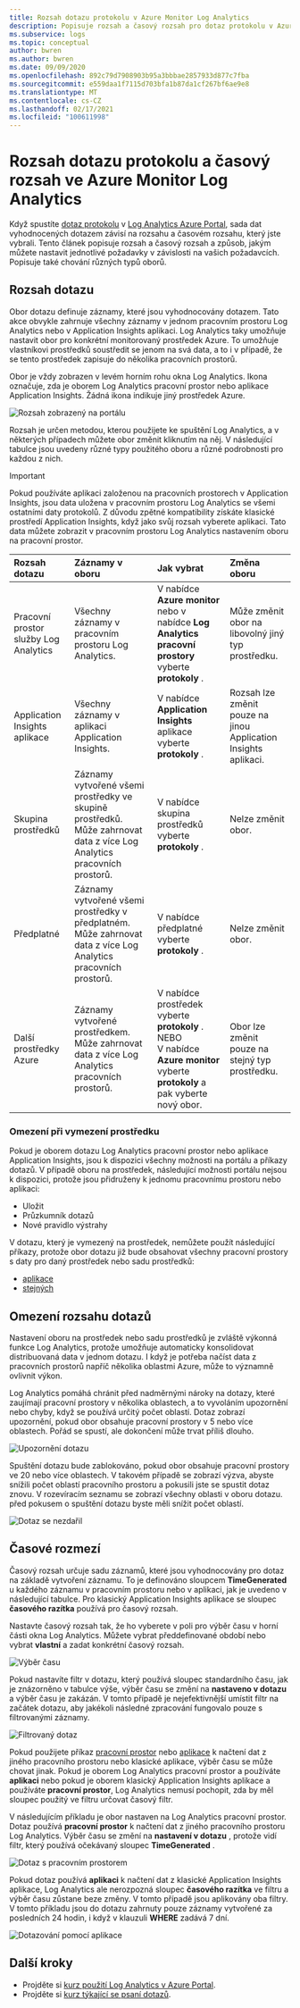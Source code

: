 ```yaml
---
title: Rozsah dotazu protokolu v Azure Monitor Log Analytics
description: Popisuje rozsah a časový rozsah pro dotaz protokolu v Azure Monitor Log Analytics.
ms.subservice: logs
ms.topic: conceptual
author: bwren
ms.author: bwren
ms.date: 09/09/2020
ms.openlocfilehash: 892c79d7908903b95a3bbbae2857933d877c7fba
ms.sourcegitcommit: e559daa1f7115d703bfa1b87da1cf267bf6ae9e8
ms.translationtype: MT
ms.contentlocale: cs-CZ
ms.lasthandoff: 02/17/2021
ms.locfileid: "100611998"
---
```

# <a name="log-query-scope-and-time-range-in-azure-monitor-log-analytics"></a>Rozsah dotazu protokolu a časový rozsah ve Azure Monitor Log Analytics
Když spustíte [dotaz protokolu](../logs/log-query-overview.md) v [Log Analytics Azure Portal](../logs/log-analytics-tutorial.md), sada dat vyhodnocených dotazem závisí na rozsahu a časovém rozsahu, který jste vybrali. Tento článek popisuje rozsah a časový rozsah a způsob, jakým můžete nastavit jednotlivé požadavky v závislosti na vašich požadavcích. Popisuje také chování různých typů oborů.


## <a name="query-scope"></a>Rozsah dotazu
Obor dotazu definuje záznamy, které jsou vyhodnocovány dotazem. Tato akce obvykle zahrnuje všechny záznamy v jednom pracovním prostoru Log Analytics nebo v Application Insights aplikaci. Log Analytics taky umožňuje nastavit obor pro konkrétní monitorovaný prostředek Azure. To umožňuje vlastníkovi prostředků soustředit se jenom na svá data, a to i v případě, že se tento prostředek zapisuje do několika pracovních prostorů.

Obor je vždy zobrazen v levém horním rohu okna Log Analytics. Ikona označuje, zda je oborem Log Analytics pracovní prostor nebo aplikace Application Insights. Žádná ikona indikuje jiný prostředek Azure.

![Rozsah zobrazený na portálu](media/scope/scope.png)

Rozsah je určen metodou, kterou použijete ke spuštění Log Analytics, a v některých případech můžete obor změnit kliknutím na něj. V následující tabulce jsou uvedeny různé typy použitého oboru a různé podrobnosti pro každou z nich.

> [!IMPORTANT]
> Pokud používáte aplikaci založenou na pracovních prostorech v Application Insights, jsou data uložena v pracovním prostoru Log Analytics se všemi ostatními daty protokolů. Z důvodu zpětné kompatibility získáte klasické prostředí Application Insights, když jako svůj rozsah vyberete aplikaci. Tato data můžete zobrazit v pracovním prostoru Log Analytics nastavením oboru na pracovní prostor.

| Rozsah dotazu | Záznamy v oboru | Jak vybrat | Změna oboru |
|:---|:---|:---|:---|
| Pracovní prostor služby Log Analytics | Všechny záznamy v pracovním prostoru Log Analytics. | V nabídce **Azure monitor** nebo v nabídce **Log Analytics pracovní prostory** vyberte **protokoly** .  | Může změnit obor na libovolný jiný typ prostředku. |
| Application Insights aplikace | Všechny záznamy v aplikaci Application Insights. | V nabídce **Application Insights** aplikace vyberte **protokoly** . | Rozsah lze změnit pouze na jinou Application Insights aplikaci. |
| Skupina prostředků | Záznamy vytvořené všemi prostředky ve skupině prostředků. Může zahrnovat data z více Log Analytics pracovních prostorů. | V nabídce skupina prostředků vyberte **protokoly** . | Nelze změnit obor.|
| Předplatné | Záznamy vytvořené všemi prostředky v předplatném. Může zahrnovat data z více Log Analytics pracovních prostorů. | V nabídce předplatné vyberte **protokoly** .   | Nelze změnit obor. |
| Další prostředky Azure | Záznamy vytvořené prostředkem. Může zahrnovat data z více Log Analytics pracovních prostorů.  | V nabídce prostředek vyberte **protokoly** .<br>NEBO<br>V nabídce **Azure monitor** vyberte **protokoly** a pak vyberte nový obor. | Obor lze změnit pouze na stejný typ prostředku. |

### <a name="limitations-when-scoped-to-a-resource"></a>Omezení při vymezení prostředku

Pokud je oborem dotazu Log Analytics pracovní prostor nebo aplikace Application Insights, jsou k dispozici všechny možnosti na portálu a příkazy dotazů. V případě oboru na prostředek, následující možnosti portálu nejsou k dispozici, protože jsou přidruženy k jednomu pracovnímu prostoru nebo aplikaci:

- Uložit
- Průzkumník dotazů
- Nové pravidlo výstrahy

V dotazu, který je vymezený na prostředek, nemůžete použít následující příkazy, protože obor dotazu již bude obsahovat všechny pracovní prostory s daty pro daný prostředek nebo sadu prostředků:

- [aplikace](../logs/app-expression.md)
- [stejných](../logs/workspace-expression.md)
 

## <a name="query-scope-limits"></a>Omezení rozsahu dotazů
Nastavení oboru na prostředek nebo sadu prostředků je zvláště výkonná funkce Log Analytics, protože umožňuje automaticky konsolidovat distribuovaná data v jednom dotazu. I když je potřeba načíst data z pracovních prostorů napříč několika oblastmi Azure, může to významně ovlivnit výkon.

Log Analytics pomáhá chránit před nadměrnými nároky na dotazy, které zaujímají pracovní prostory v několika oblastech, a to vyvoláním upozornění nebo chyby, když se používá určitý počet oblastí. Dotaz zobrazí upozornění, pokud obor obsahuje pracovní prostory v 5 nebo více oblastech. Pořád se spustí, ale dokončení může trvat příliš dlouho.

![Upozornění dotazu](media/scope/query-warning.png)

Spuštění dotazu bude zablokováno, pokud obor obsahuje pracovní prostory ve 20 nebo více oblastech. V takovém případě se zobrazí výzva, abyste snížili počet oblastí pracovního prostoru a pokusili jste se spustit dotaz znovu. V rozevíracím seznamu se zobrazí všechny oblasti v oboru dotazu. před pokusem o spuštění dotazu byste měli snížit počet oblastí.

![Dotaz se nezdařil](media/scope/query-failed.png)


## <a name="time-range"></a>Časové rozmezí
Časový rozsah určuje sadu záznamů, které jsou vyhodnocovány pro dotaz na základě vytvoření záznamu. To je definováno sloupcem **TimeGenerated** u každého záznamu v pracovním prostoru nebo v aplikaci, jak je uvedeno v následující tabulce. Pro klasický Application Insights aplikace se sloupec **časového razítka** používá pro časový rozsah.


Nastavte časový rozsah tak, že ho vyberete v poli pro výběr času v horní části okna Log Analytics.  Můžete vybrat předdefinované období nebo vybrat **vlastní** a zadat konkrétní časový rozsah.

![Výběr času](media/scope/time-picker.png)

Pokud nastavíte filtr v dotazu, který používá sloupec standardního času, jak je znázorněno v tabulce výše, výběr času se změní na **nastaveno v dotazu** a výběr času je zakázán. V tomto případě je nejefektivnější umístit filtr na začátek dotazu, aby jakékoli následné zpracování fungovalo pouze s filtrovanými záznamy.

![Filtrovaný dotaz](media/scope/query-filtered.png)

Pokud použijete příkaz [pracovní prostor](../logs/workspace-expression.md) nebo [aplikace](../logs/app-expression.md) k načtení dat z jiného pracovního prostoru nebo klasické aplikace, výběr času se může chovat jinak. Pokud je oborem Log Analytics pracovní prostor a používáte **aplikaci** nebo pokud je oborem klasický Application Insights aplikace a používáte **pracovní prostor**, Log Analytics nemusí pochopit, zda by měl sloupec použitý ve filtru určovat časový filtr.

V následujícím příkladu je obor nastaven na Log Analytics pracovní prostor.  Dotaz používá **pracovní prostor** k načtení dat z jiného pracovního prostoru Log Analytics. Výběr času se změní na **nastavení v dotazu** , protože vidí filtr, který používá očekávaný sloupec **TimeGenerated** .

![Dotaz s pracovním prostorem](media/scope/query-workspace.png)

Pokud dotaz používá **aplikaci** k načtení dat z klasické Application Insights aplikace, Log Analytics ale nerozpozná sloupec **časového razítka** ve filtru a výběr času zůstane beze změny. V tomto případě jsou aplikovány oba filtry. V tomto příkladu jsou do dotazu zahrnuty pouze záznamy vytvořené za posledních 24 hodin, i když v klauzuli **WHERE** zadává 7 dní.

![Dotazování pomocí aplikace](media/scope/query-app.png)

## <a name="next-steps"></a>Další kroky

- Projděte si [kurz použití Log Analytics v Azure Portal](../logs/log-analytics-tutorial.md).
- Projděte si [kurz týkající se psaní dotazů](../logs/get-started-queries.md).